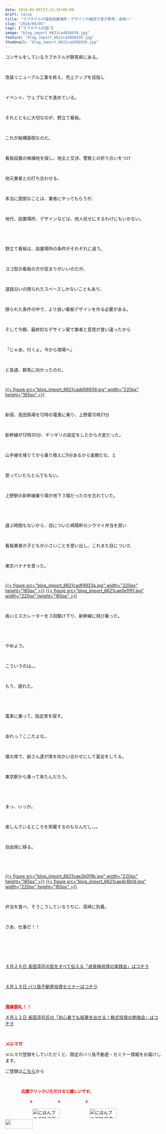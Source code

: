 ```yaml
---
date: 2019-04-05T13:21:34+09:00
draft: false
title: "ラブホテルの看板設置場所・デザインの確認で急ぎ群馬・高崎へ"
slug: "2019/04/05"
tags: ["ラブホテルの話"]
image: "blog_import_6621cadd56939.jpg"
feature: "blog_import_6621cadd56939.jpg"
thumbnail: "blog_import_6621cadd56939.jpg"
---
```

<p>コンサルをしているラブホテルが群馬県にある。</p><p> </p><p>改装リニューアル工事を終え、売上アップを目指し</p><p> </p><p>イベント、ウェブなどを進めている。</p><p> </p><p>それとともに大切なのが、野立て看板。</p><p> </p><p>これが結構面倒なのだ。</p><p> </p><p>看板設置の候補地を探し、地主と交渉、警察との折り合いをつけ</p><p> </p><p>地元業者との打ち合わせる。</p><p> </p><p>本当に面倒なことは、業者にやってもらうが、</p><p> </p><p>地代、設置場所、デザインなどは、他人任せにするわけにもいかない。</p><p> </p><p> </p><p>野立て看板は、設置場所の条件がそれぞれに違う。</p><p> </p><p>ヨコ型の看板の方が収まりがいいのだが、</p><p> </p><p>道路沿いの限られたスペースしかないこともあり、</p><p> </p><p>限られた条件の中で、より良い看板デザインを作る必要がある。</p><p> </p><p>そして今朝、最終的なデザイン案で業者と意見が食い違ったから</p><p> </p><p>「じゃあ、行くよ。今から現場へ」</p><p> </p><p>と急遽、群馬に向かったのだ。</p><p> </p><p><a href="blog_import_6621cadd56939.jpg">{{< figure src="blog_import_6621cadd56939.jpg" width="220px" height="165px" >}}</a></p><p> </p><p>新宿、高田馬場を12時の電車に乗り、上野着12時21分</p><p> </p><p>新幹線が12時30分、ギリギリの設定をしたから大変だった。</p><p> </p><p>山手線を降りてから乗り換えに9分あるから楽勝だな、と</p><p> </p><p>思っていたらとんでもない。</p><p> </p><p>上野駅の新幹線乗り場が地下３階だったのを忘れていた。</p><p> </p><p> </p><p>選ぶ時間もないから、目についた崎陽軒のシウマイ弁当を買い</p><p> </p><p>看板業者の子どもが小さいことを思い出し、これまた目についた</p><p> </p><p>東京バナナを買った。</p><p> </p><p><a href="blog_import_6621cadf9933a.jpg">{{< figure src="blog_import_6621cadf9933a.jpg" width="220px" height="165px" >}}</a> <a href="blog_import_6621cae0e1f91.jpg">{{< figure src="blog_import_6621cae0e1f91.jpg" width="220px" height="165px" >}}</a></p><p> </p><p>長いエスカレーターを３回駆け下り、新幹線に飛び乗った。</p><p> </p><p> </p><p>やめよう。</p><p> </p><p>こういうのは。。</p><p> </p><p>もう、疲れた。</p><p> </p><p> </p><p>電車に乗って、指定席を探す。</p><p> </p><p>あれっ？ここだよな。</p><p> </p><p>僕の席で、爺さん達が席を向かい合わせにして宴会をしてる。</p><p> </p><p>東京駅から乗って来たんだろう。</p><p> </p><p> </p><p>まっ、いっか。</p><p> </p><p>楽しんでいるところを邪魔するのもなんだし、。。</p><p> </p><p>自由席に移る。</p><p> </p><p> </p><p><a href="blog_import_6621cae2b0f9b.jpg">{{< figure src="blog_import_6621cae2b0f9b.jpg" width="220px" height="165px" >}}</a> <a href="blog_import_6621cae4c6b1d.jpg">{{< figure src="blog_import_6621cae4c6b1d.jpg" width="220px" height="165px" >}}</a></p><p> </p><p>弁当を食べ、そうこうしているうちに、高崎に到着。</p><p> </p><p>さあ、仕事だ！！</p><p> </p><p> </p><p> </p><p><a href="entry-12450322392.html" target="_blank">４月２６日 長田淳司の型をすべて伝える「成長株投資の実践会」はコチラ</a></p><p> </p><p><a href="entry-12450684266.html" target="_blank">４月１９日 バリ島不動産投資セミナーはコチラ</a></p><p> </p><p><span style="font-weight: bold;"><span style="color: rgb(255, 0, 0);">満員御礼！！</span></span></p><p><a href="entry-12449654667.html" target="_blank">４月１２日 長田淳司氏の「初心者でも結果を出せる！株式投資の勉強会」はコチラ</a></p><p> </p><p><span style="font-weight: bold;"><span style="color: rgb(255, 0, 0);">メルマガ</span></span></p><p>メルマガ登録をしていただくと、限定のバリ島不動産・セミナー情報をお届けします。</p><p>ご登録は<a href="f9eeVI" target="_blank">こちら</a>から</p><p style="text-align: center;"> </p><p><font color="#ff0000" size="2"><strong>　　　　応援クリックいただけると嬉しいです。</strong></font></p><p><font color="#ff0000" size="2"><strong>　　　　　　↓　　　　　　↓　　　　　　↓</strong></font></p><p><a href="ranking.html?p_cid=01260127" id="&amp;blogmura_banner"><img alt="にほんブログ村 海外生活ブログ バリ島情報へ" border="0" height="31" src="data:image/svg+xml;charset=utf-8,%3Csvg%20xmlns%3D%22http%3A%2F%2Fwww.w3.org%2F2000%2Fsvg%22%20title%3D%22Placeholder%20for%20Images%22%20role%3D%22presentation%22%20viewBox%3D%220%200%2088%2031%22%20%2F%3E" width="88" data-src="//overseas.blogmura.com/bali/img/bali88_31.gif" style="aspect-ratio: auto 88 / 31;"/><noscript><img alt="にほんブログ村 海外生活ブログ バリ島情報へ" border="0" height="31" src="//overseas.blogmura.com/bali/img/bali88_31.gif" width="88"></noscript></a>  <a href="ranking.html?p_cid=01260127" id="&amp;blogmura_banner"><img alt="にほんブログ村 投資ブログ 不動産投資へ" border="0" height="31" src="data:image/svg+xml;charset=utf-8,%3Csvg%20xmlns%3D%22http%3A%2F%2Fwww.w3.org%2F2000%2Fsvg%22%20title%3D%22Placeholder%20for%20Images%22%20role%3D%22presentation%22%20viewBox%3D%220%200%2088%2031%22%20%2F%3E" width="88" data-src="//investment.blogmura.com/hudousantoushi/img/hudousantoushi88_31.gif" style="aspect-ratio: auto 88 / 31;"/><noscript><img alt="にほんブログ村 投資ブログ 不動産投資へ" border="0" height="31" src="//investment.blogmura.com/hudousantoushi/img/hudousantoushi88_31.gif" width="88"></noscript></a> <a href="link.php?1804582" title="人気ブログランキングへ"><img border="0" height="31" src="data:image/svg+xml;charset=utf-8,%3Csvg%20xmlns%3D%22http%3A%2F%2Fwww.w3.org%2F2000%2Fsvg%22%20title%3D%22Placeholder%20for%20Images%22%20role%3D%22presentation%22%20viewBox%3D%220%200%2088%2031%22%20%2F%3E" width="88" data-src="https://blog.with2.net/img/banner/banner_22.gif" style="aspect-ratio: auto 88 / 31;"/><noscript><img border="0" height="31" src="https://blog.with2.net/img/banner/banner_22.gif" width="88"></noscript></a></p><p> </p>

